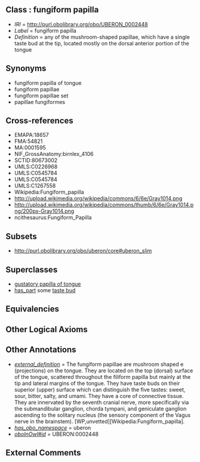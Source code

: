 
## Class : fungiform papilla

 * *IRI* = http://purl.obolibrary.org/obo/UBERON_0002448
 * *Label* = fungiform papilla
 * *Definition* = any of the mushroom-shaped papillae, which have a single taste bud at the tip, located mostly on the dorsal anterior portion of the tongue

## Synonyms

 * fungiform papilla of tongue
 * fungiform papillae
 * fungiform papillae set
 * papillae fungiformes

## Cross-references

 * EMAPA:18657
 * FMA:54821
 * MA:0001595
 * NIF_GrossAnatomy:birnlex_4106
 * SCTID:80673002
 * UMLS:C0226968
 * UMLS:C0545784
 * UMLS:C0545784
 * UMLS:C1267558
 * Wikipedia:Fungiform_papilla
 * http://upload.wikimedia.org/wikipedia/commons/6/6e/Gray1014.png
 * http://upload.wikimedia.org/wikipedia/commons/thumb/6/6e/Gray1014.png/200px-Gray1014.png
 * ncithesaurus:Fungiform_Papilla

## Subsets

 * http://purl.obolibrary.org/obo/uberon/core#uberon_slim

## Superclasses

 * [gustatory papilla of tongue](../../UBERON/89/UBERON_0014389.md)
 * [has_part](../../BFO/51/BFO_0000051.md) some [taste bud](../../UBERON/27/UBERON_0001727.md)

## Equivalencies


## Other Logical Axioms


## Other Annotations

 * *[external_definition](../../UBPROP/01/UBPROP_0000001.md)* = The fungiform papillae are mushroom shaped e (projections) on the tongue. They are located on the top (dorsal) surface of the tongue, scattered throughout the filiform papilla but mainly at the tip and lateral margins of the tongue. They have taste buds on their superior (upper) surface which can distinguish the five tastes: sweet, sour, bitter, salty, and umami. They have a core of connective tissue. They are innervated by the seventh cranial nerve, more specifically via the submandibular ganglion, chorda tympani, and geniculate ganglion ascending to the solitary nucleus (the sensory component of the Vagus nerve in the brainstem). [WP,unvetted][Wikipedia:Fungiform_papilla].
 * *[has_obo_namespace](../../ce/oboInOwl#hasOBONamespace.md)* = uberon
 * *[oboInOwl#id](../../id/oboInOwl#id.md)* = UBERON:0002448

## External Comments


